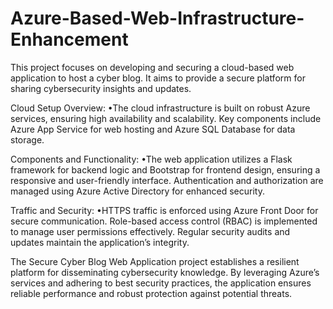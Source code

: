 # Azure-Based-Web-Infrastructure-Enhancement
This project focuses on developing and securing a cloud-based web application to host a cyber blog. It aims to provide a secure platform for sharing cybersecurity insights and updates.

Cloud Setup Overview:
•The cloud infrastructure is built on robust Azure services, ensuring high availability and scalability. Key 
 components include Azure App Service for web hosting and Azure SQL Database for data storage.

Components and Functionality:
•The web application utilizes a Flask framework for backend logic and Bootstrap for frontend design, 
 ensuring a responsive and user-friendly interface. Authentication and authorization are managed using 
 Azure Active Directory for enhanced security.

Traffic and Security:
•HTTPS traffic is enforced using Azure Front Door for secure communication. Role-based access control 
 (RBAC) is implemented to manage user permissions effectively. Regular security audits and updates 
 maintain the application’s integrity.

The Secure Cyber Blog Web Application project establishes a resilient platform for disseminating cybersecurity knowledge. By leveraging Azure’s services and adhering to best security practices, the application ensures reliable performance and robust protection against potential threats.
